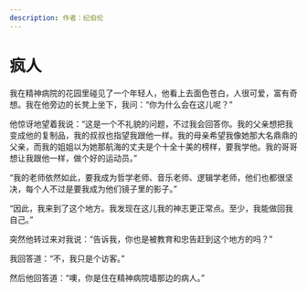 ```yaml
---
description: 作者：纪伯伦
---
```


# 疯人

&#x20;       我在精神病院的花园里碰见了一个年轻人，他看上去面色苍白，人很可爱，富有奇想。我在他旁边的长凳上坐下，我问：“你为什么会在这儿呢？”

&#x20;       他惊讶地望着我说：“这是一个不礼貌的问题，不过我会回答你。我的父亲想把我变成他的复制品，我的叔叔也指望我跟他一样。我的母亲希望我像她那大名鼎鼎的父亲，而我的姐姐以为她那航海的丈夫是个十全十美的榜样，要我学他。我的哥哥想让我跟他一样，做个好的运动员。”

&#x20;       “我的老师依然如此，要我成为哲学老师、音乐老师、逻辑学老师，他们也都很坚决，每个人不过是要我成为他们镜子里的影子。”

&#x20;       “因此，我来到了这个地方。我发现在这儿我的神志更正常点。至少，我能做回我自己。”

&#x20;       突然他转过来对我说：“告诉我，你也是被教育和忠告赶到这个地方的吗？”

&#x20;       我回答道：“不，我只是个访客。”

&#x20;       然后他回答道：“噢，你是住在精神病院墙那边的病人。”

